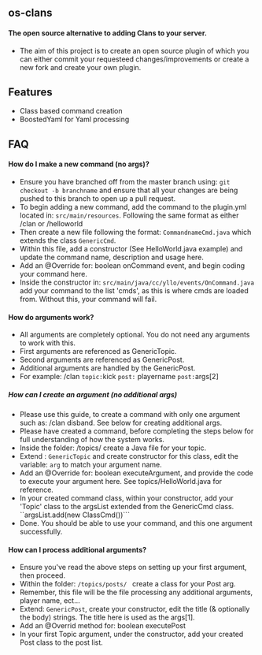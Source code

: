 ## os-clans
#### The open source alternative to adding Clans to your server.

- The aim of this project is to create an open source plugin of which you can either commit your requesteed changes/improvements or create a new fork and create your own plugin.

## Features
- Class based command creation
- BoostedYaml for Yaml processing

## FAQ
#### How do I make a new command (no args)?
 - Ensure you have branched off from the master branch using: ```git checkout -b branchname``` and ensure that all your changes are being pushed to this branch to open up a pull request.
 - To begin adding a new command, add the command to the plugin.yml located in: ```src/main/resources```. Following the same format as either /clan or /helloworld
 - Then create a new file following the format: ```CommandnameCmd.java``` which extends the class ```GenericCmd```.
 - Within this file, add a constructor (See HelloWorld.java example) and update the command name, description and usage here.
 - Add an @Override for: boolean onCommand event, and begin coding your command here.
 - Inside the constructor in: ```src/main/java/cc/yllo/events/OnCommand.java``` add your command to the list 'cmds', as this is where cmds are loaded from. Without this, your command will fail.

#### How do arguments work?
 - All arguments are completely optional. You do not need any arguments to work with this.
 - First arguments are referenced as GenericTopic.
 - Second arguments are referenced as GenericPost.
 - Additional arguments are handled by the GenericPost.
 - For example: /clan ```topic:```kick ```post:``` playername ```post:```args[2]

##### How can I create an argument (no additional args)
 - Please use this guide, to create a command with only one argument such as: /clan disband. See below for creating additional args.
 - Please have created a command, before completing the steps below for full understanding of how the system works.
 - Inside the folder: /topics/ create a Java file for your topic.
 - Extend : ```GenericTopic``` and create constructor for this class, edit the variable: ```arg``` to match your argument name.
 - Add an @Override for: boolean executeArgument, and provide the code to execute your argument here. See topics/HelloWorld.java for reference.
 - In your created command class, within your constructor, add your 'Topic' class to the argsList extended from the GenericCmd class. ``argsList.add(new ClassCmd())```
 - Done. You should be able to use your command, and this one argument successfully.

#### How can I process additional arguments?
 - Ensure you've read the above steps on setting up your first argument, then proceed.
 - Within the folder: ```/topics/posts/ ``` create a class for your Post arg.
 - Remember, this file will be the file processing any additional arguments, player name, ect...
 - Extend: ```GenericPost```, create your constructor, edit the title (& optionally the body) strings. The title here is used as the args[1].
 - Add an @Overrid method for: boolean executePost
 - In your first Topic argument, under the constructor, add your created Post class to the post list.